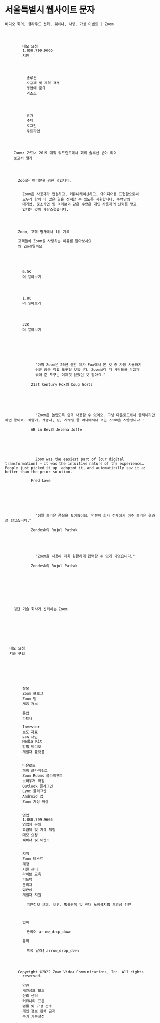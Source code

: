 # 서울특별시 웹사이트 문자

    비디오 회의, 클라우드 전화, 웨비나, 채팅, 가상 이벤트 | Zoom




            데모 요청
            1.888.799.9666
            지원




              솔루션
              요금제 및 가격 책정
              영업에 문의
              리소스




              참가
              주체
              로그인
              무료가입




        Zoom: 가트너 2019 매직 쿼드런트에서 회의 솔루션 분야 리더
        보고서 열기




          Zoom은 여러분을 위한 것입니다.


            Zoom은 사용자가 연결하고, 커뮤니케이션하고, 아이디어를 표현함으로써
            모두가 함께 더 많은 일을 성취할 수 있도록 지원합니다. 수백만의
            대기업, 중소기업 및 여러분과 같은 수많은 개인 사용자의 신뢰를 받고
            있다는 것이 자랑스럽습니다.




          Zoom, 고객 평가에서 1위 기록

          고객들이 Zoom을 사랑하는 이유를 알아보세요
          왜 Zoom일까요





            6.5K
            더 알아보기




            1.8K
            더 알아보기




            32K
            더 알아보기







                  "아마 Zoom은 20년 동안 제가 Fox에서 본 것 중 가장 사용하기
                  쉬운 공동 작업 도구일 것입니다. Zoom보다 더 사람들을 가깝게
                  묶어 준 도구는 이제껏 없었던 것 같아요."

                21st Century Fox의 Doug Goetz






                  "Zoom은 놀랍도록 쉽게 사용할 수 있어요. 그냥 다운로드해서 클릭하기만 하면 끝이죠. 비행기, 자동차, 집, 사무실 등 어디에서나 저는 Zoom을 사용합니다."

                AB in Bev의 Jelena Joffe






                  Zoom was the easiest part of [our digital transformation] — it was the intuitive nature of the experience… People just picked it up, adopted it, and automatically saw it as better than the prior solution.

                Fred Love







                  "정말 놀라운 품질을 보여줬어요. 덕분에 회사 전체에서 아주 놀라운 결과를 얻었습니다."

                Zendesk의 Rujul Pathak





                  "Zoom을 사용해 더욱 원활하게 협력할 수 있게 되었습니다."

                Zendesk의 Rujul Pathak









        첨단 기술 회사가 신뢰하는 Zoom








      데모 요청
      지금 구입







            정보
            Zoom 블로그
            Zoom 팀
            채용 정보

            통합
            파트너

            Investor
            보도 자료
            ESG 책임
            Media Kit
            방법 비디오
            개발자 플랫폼


            다운로드
            회의 클라이언트
            Zoom Rooms 클라이언트
            브라우저 확장
            Outlook 플러그인
            Lync 플러그인
            Android 앱
            Zoom 가상 배경


            영업
            1.888.799.9666
            영업에 문의
            요금제 및 가격 책정
            데모 요청
            웨비나 및 이벤트


            지원
            Zoom 테스트
            계정
            지원 센터
            라이브 교육
            피드백
            문의처
            접근성
            개발자 지원

              개인정보 보호, 보안, 법률정책 및 현대 노예금지법 투명성 선언



            언어

              한국어 arrow_drop_down

            통화

              미국 달러$ arrow_drop_down




          Copyright ©2022 Zoom Video Communications, Inc. All rights
            reserved.

            약관
            개인정보 보호
            신뢰 센터
            커뮤니티 표준
            법률 및 규정 준수
            개인 정보 판매 금지
            쿠키 기본설정
